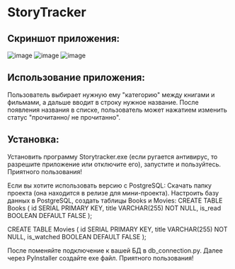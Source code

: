 # StoryTracker

## Скриншот приложения: 
![image](https://github.com/user-attachments/assets/7860199d-25bd-4f2c-885a-c21cea1d68cb)
![image](https://github.com/user-attachments/assets/8dd61a1c-b447-4e0a-bdfd-1d047942734a)
![image](https://github.com/user-attachments/assets/c7b79c6d-3cf9-44bf-8426-8af839e4b768)

## Использование приложения:

Пользователь выбирает нужную ему "категорию" между книгами и фильмами, а дальше вводит в строку нужное название. После появления названия в списке, пользователь может нажатием изменить статус "прочитанно/ не прочитанно". 

## Установка:

Установить программу Storytracker.exe (если ругается антивирус, то разрешите приложение или отключите его), запустите и пользуйтесь. Приятного пользования!

Если вы хотите использовать версию с PostgreSQL:
Скачать папку проекта (она находится в релизе для мини-проекта). Настроить базу данных в PostgreSQL, создать таблицы Books и Movies:
CREATE TABLE Books (
    id SERIAL PRIMARY KEY,
    title VARCHAR(255) NOT NULL,
    is_read BOOLEAN DEFAULT FALSE
);

CREATE TABLE Movies (
    id SERIAL PRIMARY KEY,
    title VARCHAR(255) NOT NULL,
    is_watched BOOLEAN DEFAULT FALSE
);

После поменяйте подключение к вашей БД в db_connection.py. Далее через PyInstaller создайте exe файл. Приятного пользования!
